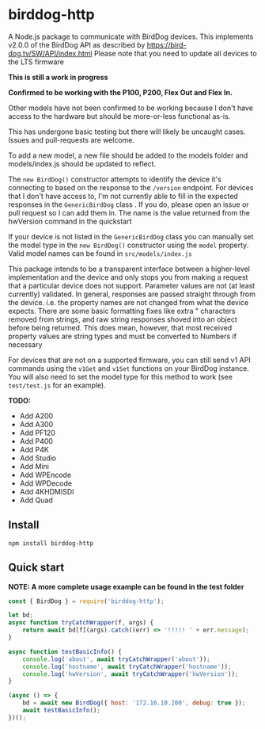 # birddog-http
A Node.js package to communicate with BirdDog devices.
This implements v2.0.0 of the BirdDog API as described by https://bird-dog.tv/SW/API/index.html
Please note that you need to update all devices to the LTS firmware

**This is still a work in progress**

**Confirmed to be working with the P100, P200, Flex Out and Flex In.**

Other models have not been confirmed to be working because I don't have access to the hardware but
should be more-or-less functional as-is.

This has undergone basic testing but there will likely be uncaught cases. Issues and pull-requests are welcome.

To add a new model, a new file should be added to the models folder and models/index.js should be updated to reflect.

The `new BirdDog()` constructor attempts to identify the device it's connecting to based on the response to the `/version` endpoint.
For devices that I don't have access to, I'm not currently able to fill in the expected responses in the `GenericBirdDog` class . If you do, please open an issue or pull request so I can add them in. The name is the value returned from the hwVersion command in the quickstart

If your device is not listed in the `GenericBirdDog` class you can manually set the model type in the `new BirdDog()` constructor using the `model` property. Valid model names can be found in `src/models/index.js`

This package intends to be a transparent interface between a higher-level implementation and the device and only stops you from making a request that a particular device does not support. Parameter values are not (at least currently) validated.
In general, responses are passed straight through from the device. i.e. the property names are not changed from what the device expects. There are some basic formatting fixes like extra " characters removed from strings, and raw string responses shoved into an object before being returned. This does mean, however, that most received property values are string types and must be converted to Numbers if necessary

For devices that are not on a supported firmware, you can still send v1 API commands using the `v1Get` and `v1Set` functions on your 
BirdDog instance. You will also need to set the model type for this method to work (see `test/test.js` for an example).

**TODO:**
- Add A200
- Add A300
- Add PF120
- Add P400
- Add P4K
- Add Studio
- Add Mini
- Add WPEncode
- Add WPDecode
- Add 4KHDMISDI
- Add Quad


## Install
`npm install birddog-http`

## Quick start

**NOTE: A more complete usage example can be found in the test folder**

```js
const { BirdDog } = require('birddog-http');

let bd;
async function tryCatchWrapper(f, args) {
    return await bd[f](args).catch((err) => '!!!!! ' + err.message);
}

async function testBasicInfo() {
    console.log('about', await tryCatchWrapper('about'));
    console.log('hostname', await tryCatchWrapper('hostname'));
    console.log('hwVersion', await tryCatchWrapper('hwVersion'));
}

(async () => {
    bd = await new BirdDog({ host: '172.16.10.200', debug: true });
    await testBasicInfo();
})();

```